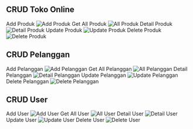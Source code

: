 ## CRUD Toko Online
Add Produk
![Add Produk](assets/add_produk.png)
Get All Produk
![All Produk](assets/all_produk.png)
Detail Produk
![Detail Produk](assets/detail_produk.png)
Update Produk
![Update Produk](assets/update_produk.png)
Delete Produk
![Delete Produk](assets/delete_produk.png)

## CRUD Pelanggan
Add Pelanggan
![Add Pelanggan](assets/add_pelanggan.png)
Get All Pelanggan
![All Pelanggan](assets/all_pelanggan.png)
Detail Pelanggan
![Detail Pelanggan](assets/detail_pelanggan.png)
Update Pelanggan
![Update Pelanggan](assets/update_pelanggan.png)
Delete Pelanggan
![Delete Pelanggan](assets/delete_pelanggan.png)

## CRUD User
Add User
![Add User](assets/add_user.png)
Get All User
![All User](assets/all_user.png)
Detail User
![Detail User](assets/detail_user.png)
Update User
![Update User](assets/update_user.png)
Delete User
![Delete User](assets/delete_user.png)


